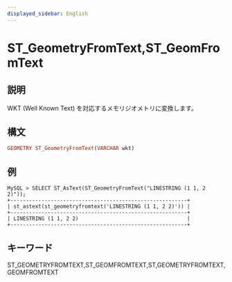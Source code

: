 ```yaml
---
displayed_sidebar: English
---
```


# ST_GeometryFromText,ST_GeomFromText

## 説明

WKT (Well Known Text) を対応するメモリジオメトリに変換します。

## 構文

```Haskell
GEOMETRY ST_GeometryFromText(VARCHAR wkt)
```

## 例

```Plain Text
MySQL > SELECT ST_AsText(ST_GeometryFromText("LINESTRING (1 1, 2 2)"));
+---------------------------------------------------------+
| st_astext(st_geometryfromtext('LINESTRING (1 1, 2 2)')) |
+---------------------------------------------------------+
| LINESTRING (1 1, 2 2)                                   |
+---------------------------------------------------------+
```

## キーワード

ST_GEOMETRYFROMTEXT,ST_GEOMFROMTEXT,ST,GEOMETRYFROMTEXT,GEOMFROMTEXT
